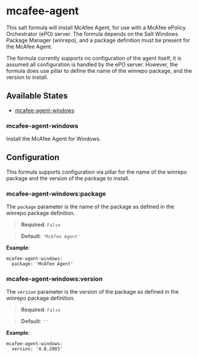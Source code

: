 # mcafee-agent

This salt formula will install McAfee Agent, for use with a McAfee ePolicy
Orchestrator (ePO) server. The formula depends on the Salt Windows Package
Manager (winrepo), and a package definition must be present for the McAfee
Agent.

The formula currently supports no configuration of the agent itself; it is
assumed all configuration is handled by the ePO server. However, the formula
does use pillar to define the name of the winrepo package, and the version to
install.


## Available States

- [mcafee-agent-windows](#mcafee-agent-windows)


### mcafee-agent-windows

Install the McAfee Agent for Windows.


## Configuration

This formula supports configuration via pillar for the name of the winrepo
package and the version of the package to install.


### mcafee-agent-windows:package

The `package` parameter is the name of the package as defined in the winrepo
package definition.

>**Required**: `False`

>**Default**: `'McAfee Agent'`

**Example**:

```
mcafee-agent-windows:
  package: 'McAfee Agent'
```


### mcafee-agent-windows:version

The `version` parameter is the version of the package as defined in the
winrepo package definition.

>**Required**: `False`

>**Default**: `''`

**Example**:

```
mcafee-agent-windows:
  version: '4.8.2003'
```
